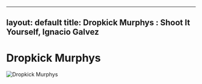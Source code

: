 
---
layout: default
title: Dropkick Murphys : Shoot It Yourself, Ignacio Galvez
---

# Dropkick Murphys

![Dropkick Murphys](http://assets.farmhouse.co/publishing/1-shoot-it-yourself/images/dropkick-murphys-1.jpg)
